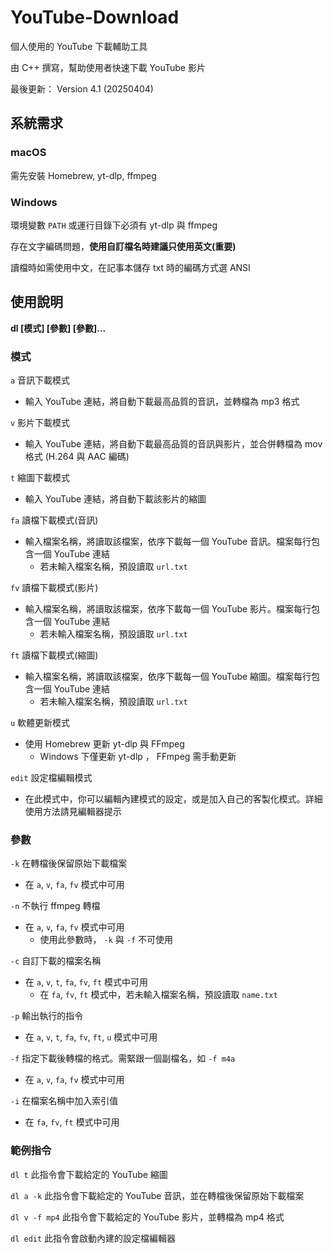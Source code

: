 # YouTube-Download

個人使用的 YouTube 下載輔助工具

由 C++ 撰寫，幫助使用者快速下載 YouTube 影片

最後更新： Version 4.1 \(20250404\)

## 系統需求

### macOS

需先安裝 Homebrew, yt-dlp, ffmpeg

### Windows

環境變數 `PATH` 或運行目錄下必須有 yt-dlp 與 ffmpeg

存在文字編碼問題，**使用自訂檔名時建議只使用英文\(重要\)**

讀檔時如需使用中文，在記事本儲存 txt 時的編碼方式選 ANSI

## 使用說明
**dl \[模式\] \[參數\] \[參數\]...**

### 模式

`a`
音訊下載模式
* 輸入 YouTube 連結，將自動下載最高品質的音訊，並轉檔為 mp3 格式

`v`
影片下載模式
* 輸入 YouTube 連結，將自動下載最高品質的音訊與影片，並合併轉檔為 mov 格式 \(H.264 與 AAC 編碼\)

`t`
縮圖下載模式
* 輸入 YouTube 連結，將自動下載該影片的縮圖

`fa`
讀檔下載模式\(音訊\)
* 輸入檔案名稱，將讀取該檔案，依序下載每一個 YouTube 音訊。檔案每行包含一個 YouTube 連結
  * 若未輸入檔案名稱，預設讀取 `url.txt`

`fv`
讀檔下載模式\(影片\)
* 輸入檔案名稱，將讀取該檔案，依序下載每一個 YouTube 影片。檔案每行包含一個 YouTube 連結
  * 若未輸入檔案名稱，預設讀取 `url.txt`

`ft`
讀檔下載模式\(縮圖\)
* 輸入檔案名稱，將讀取該檔案，依序下載每一個 YouTube 縮圖。檔案每行包含一個 YouTube 連結
  * 若未輸入檔案名稱，預設讀取 `url.txt`
 
`u`
軟體更新模式
* 使用 Homebrew 更新 yt-dlp 與 FFmpeg
  * Windows 下僅更新 yt-dlp ， FFmpeg 需手動更新 

`edit`
設定檔編輯模式
* 在此模式中，你可以編輯內建模式的設定，或是加入自己的客製化模式。詳細使用方法請見編輯器提示

### 參數

`-k`
在轉檔後保留原始下載檔案
* 在 `a`, `v`, `fa`, `fv` 模式中可用

`-n`
不執行 ffmpeg 轉檔
* 在 `a`, `v`, `fa`, `fv` 模式中可用
  * 使用此參數時， `-k` 與 `-f` 不可使用

`-c`
自訂下載的檔案名稱
* 在 `a`, `v`, `t`, `fa`, `fv`, `ft` 模式中可用
  * 在 `fa`, `fv`, `ft` 模式中，若未輸入檔案名稱，預設讀取 `name.txt`
 
`-p`
輸出執行的指令
* 在 `a`, `v`, `t`, `fa`, `fv`, `ft`, `u` 模式中可用

`-f`
指定下載後轉檔的格式。需緊跟一個副檔名，如 `-f m4a`
* 在 `a`, `v`, `fa`, `fv` 模式中可用

`-i`
在檔案名稱中加入索引值
* 在 `fa`, `fv`, `ft` 模式中可用

### 範例指令

`dl t`
此指令會下載給定的 YouTube 縮圖

`dl a -k`
此指令會下載給定的 YouTube 音訊，並在轉檔後保留原始下載檔案

`dl v -f mp4`
此指令會下載給定的 YouTube 影片，並轉檔為 mp4 格式

`dl edit`
此指令會啟動內建的設定檔編輯器
